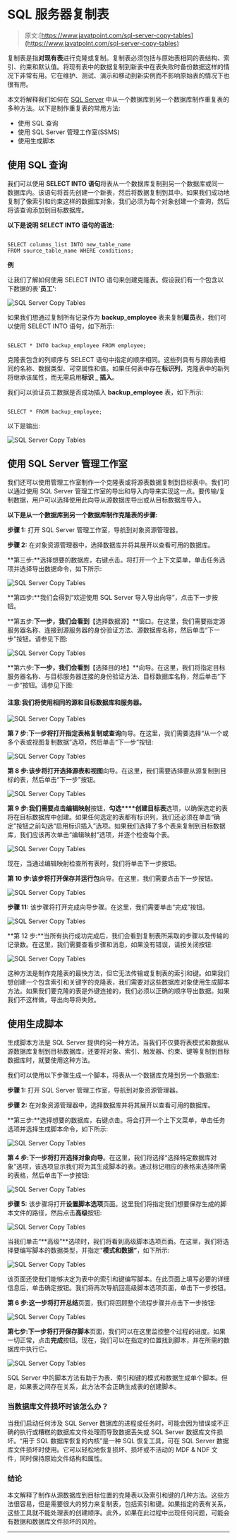# SQL 服务器复制表

> 原文:[https://www.javatpoint.com/sql-server-copy-tables](https://www.javatpoint.com/sql-server-copy-tables)

复制表是指**对现有表**进行克隆或复制。复制表必须包括与原始表相同的表结构、索引、约束和默认值。将现有表中的数据复制到新表中在表失败时备份数据这样的情况下非常有用。它在维护、测试、演示和移动到新实例而不影响原始表的情况下也很有用。

本文将解释我们如何在 [SQL Server](https://www.javatpoint.com/sql-server-tutorial) 中从一个数据库到另一个数据库制作重复表的多种方法。以下是制作重复表的常用方法:

*   使用 SQL 查询
*   使用 SQL Server 管理工作室(SSMS)
*   使用生成脚本

## 使用 SQL 查询

我们可以使用 **SELECT INTO 语句**将表从一个数据库复制到另一个数据库或同一数据库内。该语句将首先创建一个新表，然后将数据复制到其中。如果我们成功地复制了像索引和约束这样的数据库对象，我们必须为每个对象创建一个查询，然后将该查询添加到目标数据库。

**以下是说明 SELECT INTO 语句的语法:**

```

SELECT columns_list INTO new_table_name
FROM source_table_name WHERE conditions;

```

**例**

让我们了解如何使用 SELECT INTO 语句来创建克隆表。假设我们有一个包含以下数据的表'**员工'**:

![SQL Server Copy Tables](../Images/6b15b70f27efd776d14ca01febd50931.png)

如果我们想通过复制所有记录作为 **backup_employee** 表来复制**雇员**表，我们可以使用 SELECT INTO 语句，如下所示:

```

SELECT * INTO backup_employee FROM employee;

```

克隆表包含的列顺序与 SELECT 语句中指定的顺序相同。这些列具有与原始表相同的名称、数据类型、可空属性和值。如果任何表中存在**标识列**，克隆表中的新列将继承该属性，而无需启用**标识 _ 插入**。

我们可以验证员工数据是否成功插入 **backup_employee** 表，如下所示:

```

SELECT * FROM backup_employee;

```

以下是输出:

![SQL Server Copy Tables](../Images/011c34f73209d1b79f8d7ab79747a482.png)

## 使用 SQL Server 管理工作室

我们还可以使用管理工作室制作一个克隆表或将源表数据复制到目标表中。我们可以通过使用 SQL Server 管理工作室的导出和导入向导来实现这一点。要传输/复制数据，用户可以选择使用此向导从源数据库导出或从目标数据库导入。

**以下是从一个数据库到另一个数据库制作克隆表的步骤:**

**步骤 1:** 打开 SQL Server 管理工作室，导航到对象资源管理器。

**步骤 2:** 在对象资源管理器中，选择数据库并将其展开以查看可用的数据库。

**第三步:**选择想要的数据库，右键点击。将打开一个上下文菜单，单击任务选项并选择导出数据命令，如下所示:

![SQL Server Copy Tables](../Images/316fcb1b7831f7213aab126ca2a95e59.png)

**第四步:**我们会得到“欢迎使用 SQL Server 导入导出向导”，点击下一步按钮。

**第五步:**下一步，我们会看到**【选择数据源】**窗口。在这里，我们需要指定源服务器名称、连接到源服务器的身份验证方法、源数据库名称，然后单击“下一步”按钮。请参见下图:

![SQL Server Copy Tables](../Images/71938a4e9f609fdac4c89f1a0916c06e.png)

**第六步:**下一步，我们会看到**【选择目的地】**向导。在这里，我们将指定目标服务器名称、与目标服务器连接的身份验证方法、目标数据库名称，然后单击“下一步”按钮。请参见下图:

#### 注意:我们将使用相同的源和目标数据库和服务器。

![SQL Server Copy Tables](../Images/9f7cf68d8f2c4cd24d1f297019430a42.png)

**第 7 步:**下一步将打开**指定表格复制或查询**向导。在这里，我们需要选择“从一个或多个表或视图复制数据”选项，然后单击“下一步”按钮:

![SQL Server Copy Tables](../Images/20cf1c8f8d46d4229a073931d3e5f7ab.png)

**第 8 步:**该步将打开**选择源表和视图**向导。在这里，我们需要选择要从源复制到目标的表，然后单击“下一步”按钮。

![SQL Server Copy Tables](../Images/2e613df4f6d69cea900ab2333e0090e0.png)

**第 9 步:**我们需要点击**编辑映射**按钮，**勾选****创建目标表**选项，以确保选定的表将在目标数据库中创建。如果任何选定的表都有标识列，我们还必须在单击“确定”按钮之前勾选“启用标识插入”选项。如果我们选择了多个表来复制到目标数据库，我们应该再次单击“编辑映射”选项，并逐个检查每个表。

![SQL Server Copy Tables](../Images/bad283021155e7e7bf48dcfe115d31cb.png)

现在，当通过编辑映射检查所有表时，我们将单击下一步按钮。

**第 10 步:**该步将打开**保存并运行包**向导。在这里，我们需要点击下一步按钮。

![SQL Server Copy Tables](../Images/820fb81c73ae25cb7107d637f62ad713.png)

**步骤 11:** 该步骤将打开完成向导步骤。在这里，我们需要单击“完成”按钮。

![SQL Server Copy Tables](../Images/5fcd962788000841e6c01e2990a60d66.png)

**第 12 步:**当所有执行成功完成后，我们会看到复制表所采取的步骤以及传输的记录数。在这里，我们需要查看步骤和消息，如果没有错误，请按关闭按钮:

![SQL Server Copy Tables](../Images/53410e6d9aec193ff77f59e7e53b3c4f.png)

这种方法是制作克隆表的最快方法，但它无法传输或复制表的索引和键。如果我们想创建一个包含索引和关键字的克隆表，我们需要对这些数据库对象使用生成脚本方法。如果我们要克隆的表是外键连接的，我们必须以正确的顺序导出数据。如果我们不这样做，导出向导将失败。

## 使用生成脚本

生成脚本方法是 SQL Server 提供的另一种方法。当我们不仅要将表模式和数据从源数据库复制到目标数据库，还要将对象、索引、触发器、约束、键等复制到目标数据库时，就要使用这种方法。

我们可以使用以下步骤生成一个脚本，将表从一个数据库克隆到另一个数据库:

**步骤 1:** 打开 SQL Server 管理工作室，导航到对象资源管理器。

**步骤 2:** 在对象资源管理器中，选择数据库并将其展开以查看可用的数据库。

**第三步:**选择想要的数据库，右键点击。将会打开一个上下文菜单，单击任务选项并选择生成脚本命令，如下所示:

![SQL Server Copy Tables](../Images/74748491311bdae7f76b6d300d55f3a6.png)

**第 4 步:**下一步将打开**选择对象向导**。在这里，我们将选择“选择特定数据库对象”选项，该选项显示我们将为其生成脚本的表。通过标记相应的表格来选择所需的表格，然后单击下一步按钮:

![SQL Server Copy Tables](../Images/82115e1648b7ada976ce2ad6e1e62c07.png)

**步骤 5:** 该步骤将打开**设置脚本选项**页面。这里我们将指定我们想要保存生成的脚本文件的路径，然后点击**高级**按钮:

![SQL Server Copy Tables](../Images/5f30fb81f4553a51c686ef0e70e01eb8.png)

当我们单击“**高级”**选项时，我们将看到高级脚本选项页面。在这里，我们将选择要编写脚本的数据类型，并指定“**模式和数据”**，如下所示:

![SQL Server Copy Tables](../Images/8a09168cf1111bffe5f856ecb733c127.png)

该页面还使我们能够决定为表中的索引和键编写脚本。在此页面上填写必要的详细信息后，单击确定按钮。我们将再次导航回高级脚本选项页面，单击下一步按钮。

**第 6 步:**这一步将打开**总结**页面，我们将回顾整个流程步骤并点击下一步按钮:

![SQL Server Copy Tables](../Images/7a6e6fcd71f137460b6a8a352361229b.png)

**第七步:**下一步将打开**保存脚本**页面，我们可以在这里监控整个过程的进度。如果一切正常，点击**完成**按钮。现在，我们可以在指定的位置找到脚本，并在所需的数据库中执行它。

![SQL Server Copy Tables](../Images/f606089b66c1721892bf0cbad62bc4a1.png)

SQL Server 中的脚本方法有助于为表、索引和键的模式和数据生成单个脚本。但是，如果表之间存在关系，此方法不会正确生成表的创建脚本。

### 当数据库文件损坏时该怎么办？

当我们启动任何涉及 SQL Server 数据库的进程或任务时，可能会因为错误或不正确的执行或糟糕的数据库文件处理而导致数据丢失或 SQL Server 数据库文件损坏。“用于 SQL 数据库恢复的内核”是一种 SQL 恢复工具，可在 SQL Server 数据库文件损坏时使用。它可以轻松地恢复损坏、损坏或不活动的 MDF & NDF 文件，同时保持原始文件结构和属性。

### 结论

本文解释了制作从源数据库到目标位置的克隆表以及索引和键的几种方法。这些方法很容易，但是需要很大的努力来复制表，包括索引和键。如果指定的表有关系，这些工具就不能处理表的创建顺序。此外，如果在此过程中出现任何问题，可能会有数据和数据库文件损坏的风险。

* * *